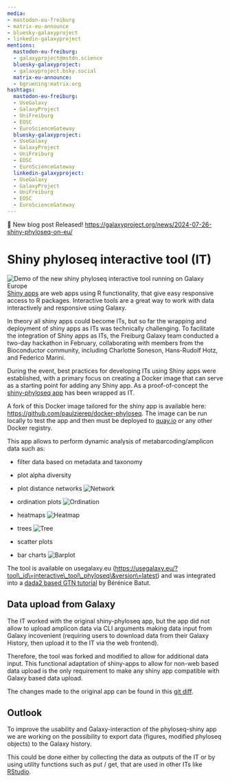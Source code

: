 ```yaml
---
media:
- mastodon-eu-freiburg
- matrix-eu-announce
- bluesky-galaxyproject
- linkedin-galaxyproject
mentions:
  mastodon-eu-freiburg:
  - galaxyproject@mstdn.science
  bluesky-galaxyproject:
  - galaxyproject.bsky.social
  matrix-eu-announce:
  - bgruening:matrix.org
hashtags:
  mastodon-eu-freiburg:
  - UseGalaxy
  - GalaxyProject
  - UniFreiburg
  - EOSC
  - EuroScienceGateway
  bluesky-galaxyproject:
  - UseGalaxy
  - GalaxyProject
  - UniFreiburg
  - EOSC
  - EuroScienceGateway
  linkedin-galaxyproject:
  - UseGalaxy
  - GalaxyProject
  - UniFreiburg
  - EOSC
  - EuroScienceGateway
---
```

📝 New blog post Released!
https://galaxyproject.org/news/2024-07-26-shiny-phyloseq-on-eu/


Shiny phyloseq interactive tool (IT)
====================================

![Demo of the new shiny phyloseq interactive tool running on Galaxy Europe](https://galaxyproject.org/news/2024-07-26-shiny-phyloseq-on-eu/alpha-div.gif)
[Shiny apps](https://shiny.posit.co/) are web apps using R functionality, that give easy responsive access to R packages.
Interactive tools are a great way to work with data interactively and responsive using Galaxy.


In theory all shiny apps could become ITs, but so far the wrapping and deployment of shiny apps as ITs was technically challenging. To facilitate the integration of Shiny apps as ITs, the Freiburg Galaxy team conducted a two-day hackathon in February, collaborating with members from the Bioconductor community, including Charlotte Soneson, Hans-Rudolf Hotz, and Federico Marini.


During the event, best practices for developing ITs using Shiny apps were established, with a primary focus on creating a Docker image that can serve as a starting point for adding any Shiny app.
As a proof-of-concept the [shiny-phyloseq app](https://github.com/joey711/shiny-phyloseq) has been wrapped as IT.


A fork of this Docker image tailored for the shiny app is available here: https://github.com/paulzierep/docker-phyloseq.
The image can be run locally to test the app and then must be deployed to [quay.io](https://quay.io) or any other Docker registry.


This app allows to perform dynamic analysis of
metabarcoding/amplicon data such as:

* filter data based on metadata and taxonomy
* plot alpha diversity
* plot distance networks
![Network](https://galaxyproject.org/news/2024-07-26-shiny-phyloseq-on-eu/Network.png)

* ordination plots
![Ordination](https://galaxyproject.org/news/2024-07-26-shiny-phyloseq-on-eu/Ordination.png)

* heatmaps
![Heatmap](https://galaxyproject.org/news/2024-07-26-shiny-phyloseq-on-eu/Heatmap.png)

* trees
![Tree](https://galaxyproject.org/news/2024-07-26-shiny-phyloseq-on-eu/Tree.png)

* scatter plots
* bar charts
![Barplot](https://galaxyproject.org/news/2024-07-26-shiny-phyloseq-on-eu/Barplot.png)


The tool is available on usegalaxy.eu (https://usegalaxy.eu/?tool\_id\=interactive\_tool\_phyloseq\&version\=latest) and was integrated into a [dada2 based GTN tutorial](https://training.galaxyproject.org/training-material/topics/microbiome/tutorials/dada-16S/tutorial.html) by Bérénice Batut.


Data upload from Galaxy
-----------------------

The IT worked with the original shiny\-phyloseq app, but the app did not allow to upload amplicon data via CLI arguments making data input from Galaxy incovenient (requiring users to download data from their Galaxy History, then upload it to the IT via the web frontend).


Therefore, the tool was forked and modified to allow for additional data input. This functional adaptation of shiny\-apps to allow for non\-web based data upload is the only requirement to make any shiny app compatible with Galaxy based data upload.


The changes made to the original app can be found in this [git diff](https://github.com/joey711/shiny-phyloseq/compare/master...paulzierep:shiny-phyloseq:master).


Outlook
-------

To improve the usability and Galaxy\-interaction of the phyloseq\-shiny app we are working on the possibility to export data (figures, modified phyloseq objects) to the Galaxy history.


This could be done either by collecting the data as outputs of the IT or by using utility functions such as put / get, that are used in other ITs like [RStudio](https://usegalaxy.eu/?tool_id=interactive_tool_rstudio&version=latest).
